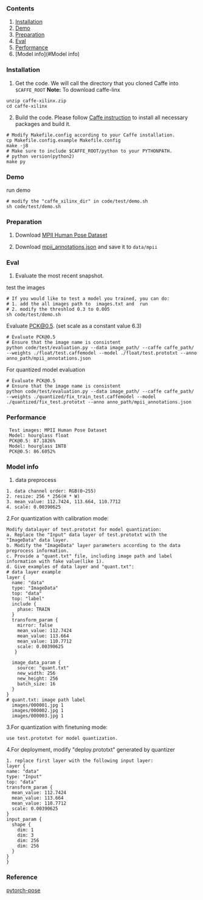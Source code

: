 ### Contents
1. [Installation](#installation)
2. [Demo](#Demo)
3. [Preparation](#Preparation)
4. [Eval](#Eval)
5. [Performance](#Performance)
6. [Model info](#Model info)

### Installation
1. Get the code. We will call the directory that you cloned Caffe into `$CAFFE_ROOT`
  **Note:** To download caffe-linx
  
  ```shell
  unzip caffe-xilinx.zip
  cd caffe-xilinx
  ```

2. Build the code. Please follow [Caffe instruction](http://caffe.berkeleyvision.org/installation.html) to install all necessary packages and build it.
  ```shell
  # Modify Makefile.config according to your Caffe installation.
  cp Makefile.config.example Makefile.config
  make -j8
  # Make sure to include $CAFFE_ROOT/python to your PYTHONPATH.
  # python version(python2)
  make py
  ```
### Demo
 run demo
  ```shell
  # modify the "caffe_xilinx_dir" in code/test/demo.sh
  sh code/test/demo.sh
  ```
### Preparation
1. Download [MPII Human Pose Dataset](http://human-pose.mpi-inf.mpg.de/)

2. Download [mpii_annotations.json](https://drive.google.com/open?id=1mQrH_yVHeB93rzCfyq5kC9ZYTwZeMsMm) and save it to `data/mpii`

### Eval
1. Evaluate the most recent snapshot.

  test the images 
  ```shell
  # If you would like to test a model you trained, you can do:
  # 1. add the all images path to  images.txt and  run 
  # 2. modify the threshlod 0.3 to 0.005 
  sh code/test/demo.sh
  ```
  Evaluate PCK@0.5. (set scale as a constant value 6.3)
  ```shell
  # Evaluate PCK@0.5
  # Ensure that the image name is consistent
  python code/test/evaluation.py --data image_path/ --caffe caffe_path/ --weights ./float/test.caffemodel --model ./float/test.prototxt --anno anno_path/mpii_annotations.json
  ```
  For quantized model evaluation
   ```shell
  # Evaluate PCK@0.5
  # Ensure that the image name is consistent
  python code/test/evaluation.py --data image_path/ --caffe caffe_path/ --weights ./quantized/fix_train_test.caffemodel --model ./quantized/fix_test.prototxt --anno anno_path/mpii_annotations.json
  ``` 
### Performance
  ```shell
   Test images: MPII Human Pose Dataset
   Model: hourglass float
   PCK@0.5: 87.1826%
   Model: hourglass INT8
   PCK@0.5: 86.6052%
   ```
### Model info
1. data preprocess
```
1. data channel order: RGB(0~255)                  
2. resize: 256 * 256(H * W) 
3. mean_value: 112.7424, 113.664, 110.7712
4. scale: 0.00390625
```
2.For quantization with calibration mode:
  ```
  Modify datalayer of test.prototxt for model quantization:
  a. Replace the "Input" data layer of test.prototxt with the "ImageData" data layer.
  b. Modify the "ImageData" layer parameters according to the data preprocess information.
  c. Provide a "quant.txt" file, including image path and label information with fake value(like 1).
  d. Give examples of data layer and "quant.txt":
  # data layer example
  layer {
    name: "data"
    type: "ImageData"
    top: "data"
    top: "label"
    include {
      phase: TRAIN
    }
    transform_param {
      mirror: false
      mean_value: 112.7424
      mean_value: 113.664
      mean_value: 110.7712
      scale: 0.00390625
     }

    image_data_param {
      source: "quant.txt"
      new_width: 256  
      new_height: 256
      batch_size: 16
    }
  }
  # quant.txt: image path label
    images/000001.jpg 1
    images/000002.jpg 1
    images/000003.jpg 1

  ```
3.For quantization with finetuning mode: 
  ```
  use test.prototxt for model quantization.
  ```
4.For deployment, modify "deploy.prototxt" generated by quantizer
  ```
  1. replace first layer with the following input layer:
layer {
  name: "data"
  type: "Input"
  top: "data"
  transform_param {
    mean_value: 112.7424
    mean_value: 113.664
    mean_value: 110.7712
    scale: 0.00390625
  }
  input_param {
    shape {
      dim: 1
      dim: 3
      dim: 256
      dim: 256
    }
  }
}
  ```

### Reference
[pytorch-pose](https://github.com/bearpaw/pytorch-pose)